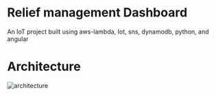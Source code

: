 # Relief management Dashboard
An IoT project built using aws-lambda, Iot, sns, dynamodb, python, and angular 

# Architecture
![architecture](https://raw.githubusercontent.com/trouseredApe/aws-iot/master/Austin%20IOT.png)
